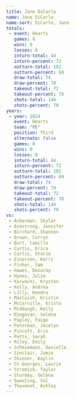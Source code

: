 ```yaml
---
title: Jane DiCarlo
name: Jane DiCarlo
name-sort: DiCarlo, Jane
totals:
 - event: Hearts
   games: 8
   wins: 0
   losses: 8
   inturn-total: 44
   inturn-percent: 72
   outturn-total: 102
   outturn-percent: 69
   draw-total: 74
   draw-percent: 70
   takeout-total: 72
   takeout-percent: 70
   shots-total: 146
   shots-percent: 70
years:
 - year: 2024
   event: Hearts
   team: "PE"
   position: Third
   alternate: false
   games: 8
   wins: 0
   losses: 8
   inturn-total: 44
   inturn-percent: 72
   outturn-total: 102
   outturn-percent: 69
   draw-total: 74
   draw-percent: 70
   takeout-total: 72
   takeout-percent: 70
   shots-total: 146
   shots-percent: 70
vs:
 - Ackerman, Skylar
 - Armstrong, Jennifer
 - Birchard, Shannon
 - Brown, Corryn
 - Burt, Camille
 - Curtis, Erica
 - Curtis, Stacie
 - Einarson, Kerri
 - Fisher, Sam
 - Hawes, Dezaray
 - Hynes, Julie
 - Karwacki, Krysten
 - Kelly, Andrea
 - Lilly, Kendra
 - MacCuish, Kristin
 - McCarville, Krista
 - Middaugh, Kelly
 - Njegovan, Selena
 - Papley, Paige
 - Peterman, Jocelyn
 - Pincott, Erin
 - Potts, Sarah
 - Riley, Emily
 - Schmiemann, Danielle
 - Sinclair, Jamie
 - Skinner, Kaylin
 - St-Georges, Laurie
 - Stremick, Taylor
 - Sturmay, Selena
 - Sweeting, Val
 - Thevenot, Ashley
---
```

